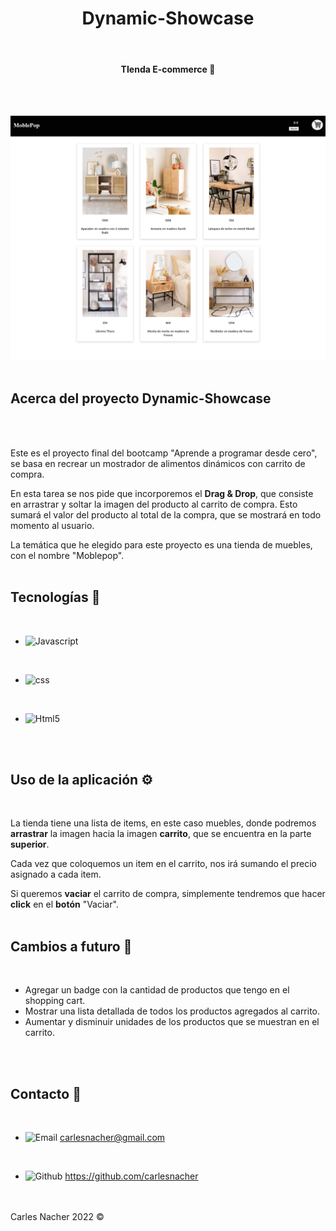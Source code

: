 <h1 align="center">Dynamic-Showcase</h1>
<br>
<h4 align="center">TIenda E-commerce 🛒</h4>
<br>
<br>

![image](img/captura.jpeg)
<br>
<br>

## Acerca del proyecto Dynamic-Showcase
<br>
<br>


Este es el proyecto final del bootcamp "Aprende a programar desde cero", se basa en recrear un mostrador de alimentos dinámicos con carrito de compra. 
<br>

En esta tarea se nos pide que incorporemos el **Drag & Drop**, que consiste en arrastrar y soltar la imagen del producto al carrito de compra. Esto sumará el valor del producto al total de la compra, que se mostrará en todo momento al usuario.
<br>

La temática que he elegido para este proyecto es una tienda de muebles, con el nombre "Moblepop".
<br>
<br>

## Tecnologías 🚀
<br>

* ![Javascript]
<br>

* ![css]
<br>

* ![Html5]
<br>
<br>

## Uso de la aplicación ⚙️
<br>

La tienda tiene una lista de items, en este caso muebles, donde podremos **arrastrar** la imagen hacia la imagen **carrito**, que se encuentra en la parte **superior**.

Cada vez que coloquemos un item en el carrito, nos irá sumando el precio asignado a cada item.

Si queremos **vaciar** el carrito de compra, simplemente tendremos que hacer **click** en el **botón** "Vaciar".
<br>
<br>


## Cambios a futuro 📝
<br>

- Agregar un badge con la cantidad de productos que tengo en el shopping cart.
- Mostrar una lista detallada de todos los productos agregados al carrito.
- Aumentar y disminuir unidades de los productos que se muestran en el carrito.
<br>
<br>

## Contacto 📱 
<br>


* ![Email]   carlesnacher@gmail.com
<br>

* ![Github]  https://github.com/carlesnacher
<br>
<br>
Carles Nacher 2022 ©

<!--  -->

[Github]: https://img.shields.io/badge/GitHub-100000?style=for-the-badge&logo=github&logoColor=white
[Email]: https://img.shields.io/badge/Gmail-D14836?style=for-the-badge&logo=gmail&logoColor=white
[Html5]: https://img.shields.io/badge/HTML5-E34F26?style=for-the-badge&logo=html5&logoColor=white
[Javascript]: https://img.shields.io/badge/JavaScript-F7DF1E?style=for-the-badge&logo=javascript&logoColor=black
[css]: https://img.shields.io/badge/CSS-239120?&style=for-the-badge&logo=css3&logoColor=white